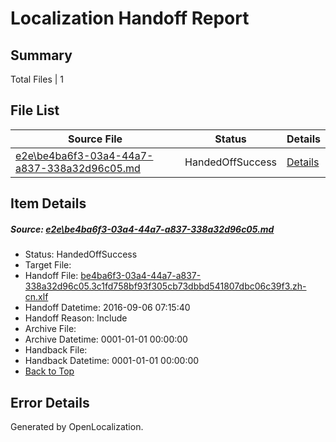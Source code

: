 # <a name='report-top'></a> Localization Handoff Report

## Summary
 Total Files | 1

## File List
 Source File | Status | Details 
 ----------- | ------ | ------- 
 [e2e\be4ba6f3-03a4-44a7-a837-338a32d96c05.md](https://github.com/OpenLocalizationTestOrg/ol-test0/blob/8b07a4dcf887791d995ef1a6d11ba17b79af1fb9/e2e/be4ba6f3-03a4-44a7-a837-338a32d96c05.md) | HandedOffSuccess | [Details](#48170abb480e6dace50697531cf0d02581a1ecf91)

## Item Details
##### <a name='48170abb480e6dace50697531cf0d02581a1ecf91'></a> Source: [e2e\be4ba6f3-03a4-44a7-a837-338a32d96c05.md](https://github.com/OpenLocalizationTestOrg/ol-test0/blob/8b07a4dcf887791d995ef1a6d11ba17b79af1fb9/e2e/be4ba6f3-03a4-44a7-a837-338a32d96c05.md)
* Status: HandedOffSuccess
* Target File: 
* Handoff File: [be4ba6f3-03a4-44a7-a837-338a32d96c05.3c1fd758bf93f305cb73dbbd541807dbc06c39f3.zh-cn.xlf](https://github.com/OpenLocalizationTestOrg/ol-test0-handoff/blob/db31ef081a5fc10479e497ffef833b9ccea0d23f/ol-handoff/OpenLocalizationTestOrg/ol-test0-zhcn/ci/ht/be4ba6f3-03a4-44a7-a837-338a32d96c05.3c1fd758bf93f305cb73dbbd541807dbc06c39f3.zh-cn.xlf)
* Handoff Datetime: 2016-09-06 07:15:40
* Handoff Reason: Include
* Archive File: 
* Archive Datetime: 0001-01-01 00:00:00
* Handback File: 
* Handback Datetime: 0001-01-01 00:00:00
* [Back to Top](#report-top)


## Error Details

Generated by OpenLocalization.
